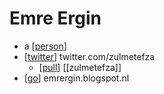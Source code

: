 # Emre Ergin

- a [[person]]
- [[twitter]] twitter.com/zulmetefza
  - [[pull]] [[zulmetefza]]
- [[go]] emrergin.blogspot.nl


[//begin]: # "Autogenerated link references for markdown compatibility"
[person]: person "Person"
[twitter]: twitter "Twitter"
[pull]: pull "Pull"
[go]: go "Go"
[//end]: # "Autogenerated link references"